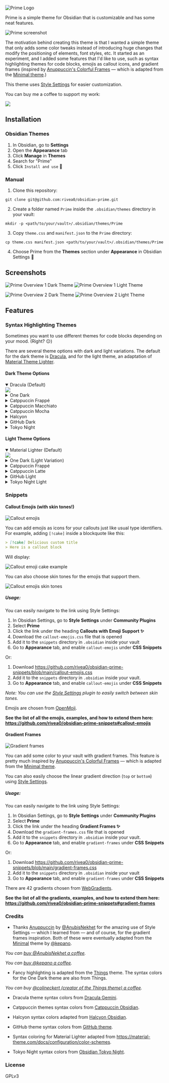 ![Prime Logo](./assets/logo.svg)

Prime is a simple theme for Obsidian that is customizable and has some neat features.

![Prime screenshot](./assets/prime-img.png)

The motivation behind creating this theme is that I wanted a simple theme that only adds some color tweaks instead of introducing huge changes that modify the positioning of elements, font styles, etc. It started as an experiment, and I added some features that I'd like to use, such as syntax highlighting themes for code blocks, emojis as callout icons, and gradient frames (inspired by [Anuppuccin's Colorful Frames](https://github.com/AnubisNekhet/anuppuccin#colorful-frames) — which is adapted from the [Minimal theme](https://github.com/kepano/obsidian-minimal).)

This theme uses [Style Settings](https://github.com/mgmeyers/obsidian-style-settings) for easier customization.

You can buy me a coffee to support my work:

<a href="https://www.buymeacoffee.com/rivea0"><img src="https://img.buymeacoffee.com/button-api/?text=Buy me a coffee&emoji=&slug=rivea0&button_colour=9ca0fa&font_colour=000000&font_family=Poppins&outline_colour=000000&coffee_colour=FFDD00"></a>


## Installation

### Obsidian Themes

1. In Obsidian, go to **Settings**
2. Open the **Appearance** tab
3. Click **Manage** in **Themes**
4. Search for "Prime"
5. Click `Install and use` 🎉

### Manual

1. Clone this repository:

```
git clone git@github.com:rivea0/obsidian-prime.git
```

2. Create a folder named `Prime` inside the `.obsidian/themes` directory in your vault:

```
mkdir -p <path/to/your/vault>/.obsidian/themes/Prime
```

3. Copy `theme.css` and `manifest.json` to the `Prime` directory:

```
cp theme.css manifest.json <path/to/your/vault>/.obsidian/themes/Prime
```

4. Choose Prime from the **Themes** section under **Appearance** in Obsidian Settings 🎉

## Screenshots

![Prime Overview 1 Dark Theme](./assets/prime-overview-1-dark.png)
![Prime Overview 1 Light Theme](./assets/prime-overview-2-dark.png)

![Prime Overview 2 Dark Theme](./assets/prime-overview-1-light.png)
![Prime Overview 2 Light Theme](./assets/prime-overview-2-light.png)

## Features

### Syntax Highlighting Themes

Sometimes you want to use different themes for code blocks depending on your mood. (Right? 😐)

There are several theme options with dark and light variations. The default for the dark theme is [Dracula](https://github.com/dracula/dracula-theme), and for the light theme, an adaptation of [Material Theme Lighter](https://www.material-theme.dev).

#### Dark Theme Options

<details open>
    <summary>Dracula (Default)</summary>
    <img src="./assets/prime-syntax-highlighting/dark-dracula.png" />
</details>

<details>
    <summary>One Dark</summary>
    <img src="./assets/prime-syntax-highlighting/dark-one-dark.png" />
</details>

<details>
    <summary>Catppuccin Frappé</summary>
    <img src="./assets/prime-syntax-highlighting/dark-ctp-frappe.png" />
</details>

<details>
    <summary>Catppuccin Macchiato</summary>
    <img src="./assets/prime-syntax-highlighting/dark-ctp-macchiato.png" />
</details>

<details>
    <summary>Catppuccin Mocha</summary>
    <img src="./assets/prime-syntax-highlighting/dark-ctp-mocha.png" />
</details>

<details>
    <summary>Halcyon</summary>
    <img src="./assets/prime-syntax-highlighting/dark-halcyon.png" />
</details>

<details>
    <summary>GitHub Dark</summary>
    <img src="./assets/prime-syntax-highlighting/dark-github-dark.png" />
</details>

<details>
    <summary>Tokyo Night</summary>
    <img src="./assets/prime-syntax-highlighting/dark-tokyo-night.png" />
</details>

#### Light Theme Options

<details open>
    <summary>Material Lighter (Default)</summary>
    <img src="./assets/prime-syntax-highlighting/light-material-light.png" />
</details>

<details>
    <summary>One Dark (Light Variation)</summary>
    <img src="./assets/prime-syntax-highlighting/light-one-dark-light.png" />
</details>

<details>
    <summary>Catppuccin Frappé</summary>
    <img src="./assets/prime-syntax-highlighting/light-ctp-frappe.png" />
</details>

<details>
    <summary>Catppuccin Latte</summary>
    <img src="./assets/prime-syntax-highlighting/light-ctp-latte.png" />
</details>

<details>
    <summary>GitHub Light</summary>
    <img src="./assets/prime-syntax-highlighting/light-github-light.png" />
</details>

<details>
    <summary>Tokyo Night Light</summary>
    <img src="./assets/prime-syntax-highlighting/light-tokyo-night-light.png" />
</details>


### Snippets

#### Callout Emojis (with skin tones!)

![Callout emojis](./assets/callout-emojis.png)

You can add emojis as icons for your callouts just like usual type identifiers. For example, adding `[!cake]` inside a blockquote like this:

```markdown
> [!cake] Delicious custom title
> Here is a callout block
```

Will display:

![Callout emoji cake example](./assets/callout-emoji-cake.png)

You can also choose skin tones for the emojis that support them.

![Callout emojis skin tones](./assets/callout-emojis-skin-tones.png)

##### Usage:

You can easily navigate to the link using Style Settings:

1. In Obsidian Settings, go to **Style Settings** under **Community Plugins**
2. Select **Prime**
3. Click the link under the heading **Callouts with Emoji Support ✨**
4. Download the `callout-emojis.css` file that is opened
5. Add it to the `snippets` directory in `.obsidian` inside your vault
6. Go to **Appearance** tab, and enable `callout-emojis` under **CSS Snippets**

Or:

1. Download https://github.com/rivea0/obsidian-prime-snippets/blob/main/callout-emojis.css
2. Add it to the `snippets` directory in `.obsidian` inside your vault.
3. Go to **Appearance** tab, and enable `callout-emojis` under **CSS Snippets**


_Note: You can use the [Style Settings](https://github.com/mgmeyers/obsidian-style-settings) plugin to easily switch between skin tones._

Emojis are chosen from [OpenMoji](https://openmoji.org).

**See the list of all the emojis, examples, and how to extend them here: https://github.com/rivea0/obsidian-prime-snippets#callout-emojis**

#### Gradient Frames

![Gradient frames](./assets/gradient-frames.png)

You can add some color to your vault with gradient frames. This feature is pretty much inspired by [Anuppuccin's Colorful Frames](https://github.com/AnubisNekhet/anuppuccin#colorful-frames) — which is adapted from the [Minimal theme](https://github.com/kepano/obsidian-minimal). 

You can also easily choose the linear gradient direction (`top` or `bottom`) using [Style Settings](https://github.com/mgmeyers/obsidian-style-settings).

##### Usage:

You can easily navigate to the link using Style Settings:

1. In Obsidian Settings, go to **Style Settings** under **Community Plugins**
2. Select **Prime**
3. Click the link under the heading **Gradient Frames ✨**
4. Download the `gradient-frames.css` file that is opened
5. Add it to the `snippets` directory in `.obsidian` inside your vault.
6. Go to **Appearance** tab, and enable `gradient-frames` under **CSS Snippets**

Or:

1. Download https://github.com/rivea0/obsidian-prime-snippets/blob/main/gradient-frames.css
2. Add it to the `snippets` directory in `.obsidian` inside your vault
3. Go to **Appearance** tab, and enable `gradient-frames` under **CSS Snippets**

There are 42 gradients chosen from [WebGradients](https://webgradients.com).

**See the list of all the gradients, examples, and how to extend them here: https://github.com/rivea0/obsidian-prime-snippets#gradient-frames**

### Credits

- Thanks [Anuppuccin](https://github.com/AnubisNekhet/anuppuccin) by [@AnubisNekhet](https://github.com/AnubisNekhet) for the amazing use of Style Settings — which I learned from — and of course, for the gradient frames inspiration.
Both of these were eventually adapted from the [Minimal](https://github.com/kepano/obsidian-minimal) theme by [@kepano](https://github.com/kepano).

_You can [buy @AnubisNekhet a coffee](https://www.buymeacoffee.com/anubisnekhet)._

_You can [buy @kepano a coffee](https://www.buymeacoffee.com/kepano)._

- Fancy highlighting is adapted from the [Things](https://github.com/colineckert/obsidian-things) theme. The syntax colors for the One Dark theme are also from Things.

_You can buy [@colineckert (creator of the Things theme) a coffee](https://www.buymeacoffee.com/colineckert)._

- Dracula theme syntax colors from [Dracula Gemini](https://github.com/clbn/dracula-gemini).

- Catppuccin themes syntax colors from [Catppuccin Obsidian](https://github.com/catppuccin/obsidian).

- Halcyon syntax colors adapted from [Halcyon Obsidian](https://github.com/dbarenholz/halcyon-obsidian).

- GitHub theme syntax colors from [GitHub theme](https://github.com/krios2146/obsidian-theme-github).

- Syntax coloring for Material Lighter adapted from https://material-theme.com/docs/configuration/color-schemes.

- Tokyo Night syntax colors from [Obsidian Tokyo Night](https://github.com/tcmmichaelb139/obsidian-tokyonight).

### License

GPLv3
